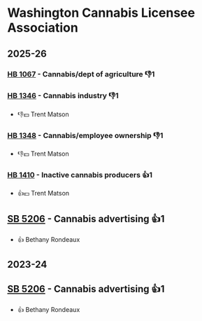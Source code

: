 # Washington Cannabis Licensee Association
## 2025-26

### [HB 1067](/bill/2025-26/hb/1067/) - Cannabis/dept of agriculture  👎1 

### [HB 1346](/bill/2025-26/hb/1346/) - Cannabis industry  👎1 
* 👎💵 Trent Matson

### [HB 1348](/bill/2025-26/hb/1348/) - Cannabis/employee ownership  👎1 
* 👎💵 Trent Matson

### [HB 1410](/bill/2025-26/hb/1410/) - Inactive cannabis producers 👍1  
* 👍💵 Trent Matson

## [SB 5206](/bill/2025-26/sb/5206/) - Cannabis advertising 👍1  
* 👍 Bethany Rondeaux

## 2023-24

## [SB 5206](/bill/2023-24/sb/5206/) - Cannabis advertising 👍1  
* 👍 Bethany Rondeaux
